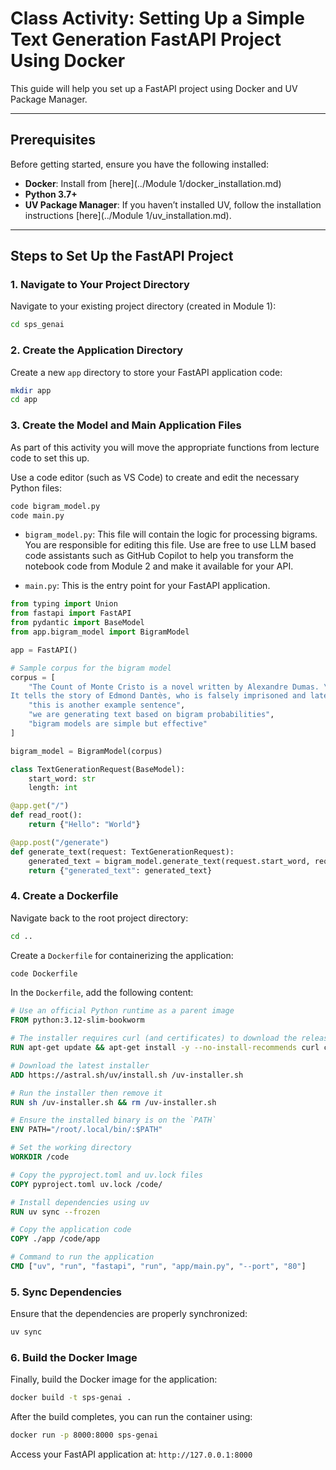 # Class Activity: Setting Up a Simple Text Generation FastAPI Project Using Docker

This guide will help you set up a FastAPI project using Docker and UV Package Manager.

---

## Prerequisites

Before getting started, ensure you have the following installed:

- **Docker**: Install from [here](../Module 1/docker_installation.md)
- **Python 3.7+**
- **UV Package Manager**: If you haven’t installed UV, follow the installation instructions [here](../Module 1/uv_installation.md).

---

## Steps to Set Up the FastAPI Project

### 1. Navigate to Your Project Directory

Navigate to your existing project directory (created in Module 1):
```bash
cd sps_genai
```

### 2. Create the Application Directory

Create a new `app` directory to store your FastAPI application code:
```bash
mkdir app
cd app
```

### 3. Create the Model and Main Application Files

As part of this activity you will move the appropriate functions from lecture code to set this up.

Use a code editor (such as VS Code) to create and edit the necessary Python files:
```bash
code bigram_model.py
code main.py
```

- `bigram_model.py`: This file will contain the logic for processing bigrams. You are responsible for editing this file. Use are free to use LLM based code assistants such as GitHub Copilot to help you transform the notebook code from Module 2 and make it available for your API. 

- `main.py`: This is the entry point for your FastAPI application.

```python
from typing import Union
from fastapi import FastAPI
from pydantic import BaseModel
from app.bigram_model import BigramModel

app = FastAPI()

# Sample corpus for the bigram model
corpus = [
    "The Count of Monte Cristo is a novel written by Alexandre Dumas. \
It tells the story of Edmond Dantès, who is falsely imprisoned and later seeks revenge.",
    "this is another example sentence",
    "we are generating text based on bigram probabilities",
    "bigram models are simple but effective"
]

bigram_model = BigramModel(corpus)

class TextGenerationRequest(BaseModel):
    start_word: str
    length: int

@app.get("/")
def read_root():
    return {"Hello": "World"}

@app.post("/generate")
def generate_text(request: TextGenerationRequest):
    generated_text = bigram_model.generate_text(request.start_word, request.length)
    return {"generated_text": generated_text}
```

### 4. Create a Dockerfile

Navigate back to the root project directory:
```bash
cd ..
```

Create a `Dockerfile` for containerizing the application:
```bash
code Dockerfile
```

In the `Dockerfile`, add the following content:
```dockerfile
# Use an official Python runtime as a parent image
FROM python:3.12-slim-bookworm

# The installer requires curl (and certificates) to download the release archive
RUN apt-get update && apt-get install -y --no-install-recommends curl ca-certificates

# Download the latest installer
ADD https://astral.sh/uv/install.sh /uv-installer.sh

# Run the installer then remove it
RUN sh /uv-installer.sh && rm /uv-installer.sh

# Ensure the installed binary is on the `PATH`
ENV PATH="/root/.local/bin/:$PATH"

# Set the working directory
WORKDIR /code

# Copy the pyproject.toml and uv.lock files
COPY pyproject.toml uv.lock /code/

# Install dependencies using uv
RUN uv sync --frozen

# Copy the application code
COPY ./app /code/app

# Command to run the application
CMD ["uv", "run", "fastapi", "run", "app/main.py", "--port", "80"]
```

### 5. Sync Dependencies

Ensure that the dependencies are properly synchronized:
```bash
uv sync
```

### 6. Build the Docker Image

Finally, build the Docker image for the application:
```bash
docker build -t sps-genai .
```

After the build completes, you can run the container using:
```bash
docker run -p 8000:8000 sps-genai
```

Access your FastAPI application at: `http://127.0.0.1:8000`

